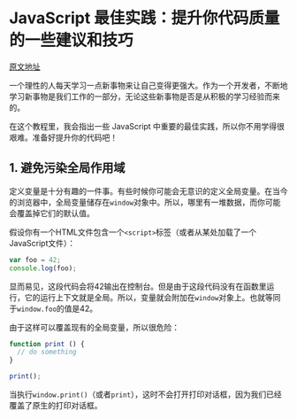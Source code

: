 # JavaScript 最佳实践：提升你代码质量的一些建议和技巧

[原文地址](https://www.codementor.io/javascript/tutorial/javascript-best-practices)

一个理性的人每天学习一点新事物来让自己变得更强大。作为一个开发者，不断地学习新事物是我们工作的一部分，无论这些新事物是否是从积极的学习经验而来的。

在这个教程里，我会指出一些 JavaScript 中重要的最佳实践，所以你不用学得很艰难。准备好提升你的代码吧！

## 1. 避免污染全局作用域

定义变量是十分有趣的一件事。有些时候你可能会无意识的定义全局变量。在当今的浏览器中，全局变量储存在`window`对象中。所以，哪里有一堆数据，而你可能会覆盖掉它们的默认值。

假设你有一个HTML文件包含一个`<script>`标签（或者从某处加载了一个JavaScript文件）：
``` javascript
var foo = 42;
console.log(foo);
```
显而易见，这段代码会将42输出在控制台。但是由于这段代码没有在函数里运行，它的运行上下文就是全局。所以，变量就会附加在`window`对象上。也就等同于`window.foo`的值是42。

由于这样可以覆盖现有的全局变量，所以很危险：
``` javascript
function print () {
  // do something
}

print();
```
当执行`window.print()`（或者`print`），这时不会打开打印对话框，因为我们已经覆盖了原生的打印对话框。